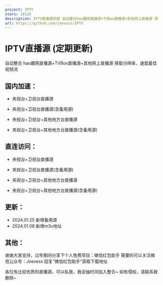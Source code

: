 ```yaml
---
project: IPTV
stars: 10128
description: IPTV直播源抓取 自动整合hao趣网直播源+TVBox直播源+其他网上直播源 择取分辨率、速度最佳视频流 定期更新
url: https://github.com/joevess/IPTV
---
```


IPTV直播源 (定期更新)
==============

自动整合 hao趣网直播源+TVBox直播源+其他网上直播源 择取分辨率、速度最佳视频流

国内加速：
-----

-   央视台+卫视台直播源
    
-   央视台+卫视台直播源(含备用源)
    
-   央视台+卫视台+其他地方台直播源
    
-   央视台+卫视台+其他地方台直播源(含备用源)
    

直连访问：
-----

-   央视台+卫视台直播源
    
-   央视台+卫视台直播源(含备用源)
    
-   央视台+卫视台+其他地方台直播源
    
-   央视台+卫视台+其他地方台直播源(含备用源)
    

更新：
---

-   2024.01.25 新增备用源
-   2024.01.08 新增m3u地址

其他：
---

谢谢大家支持，过年期间分享下个人免费项目：微信红包助手 需要的可以关注微信公众号：Joevess 回复"微信红包助手"获取下载地址

各位有比较优质的直播源，可以私我，我会抽时间加入整合~ 如有侵权，请联系我删除~
